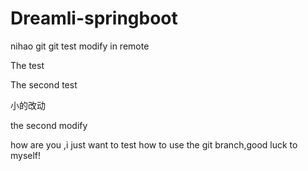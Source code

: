 # Dreamli-springboot
nihao git
git test
modify in remote

The  test 

The  second  test

小的改动

the second modify




how are you ,i just want to test how to use the git branch,good luck to myself!